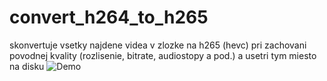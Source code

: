 # convert_h264_to_h265
skonvertuje vsetky najdene videa v zlozke na h265 (hevc) pri zachovani povodnej kvality (rozlisenie, bitrate, audiostopy a pod.) a usetri tym miesto na disku
![Demo](../blob/main/final_001_convert2h265.PNG)
